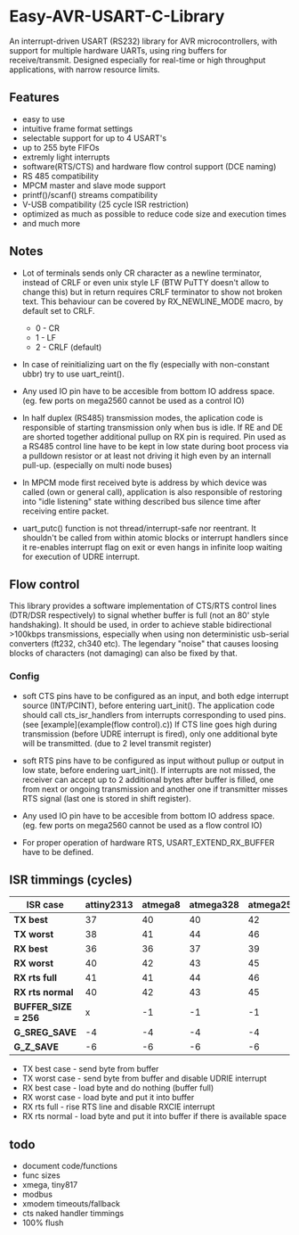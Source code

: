 # Easy-AVR-USART-C-Library
An interrupt-driven USART (RS232) library for AVR microcontrollers, with support for multiple hardware UARTs, using ring
buffers for receive/transmit. Designed especially for real-time or high throughput applications, with narrow resource limits.

## Features
- easy to use
- intuitive frame format settings
- selectable support for up to 4 USART's
- up to 255 byte FIFOs
- extremly light interrupts 
- software(RTS/CTS) and hardware flow control support (DCE naming)
- RS 485 compatibility
- MPCM master and slave mode support
- printf()/scanf() streams compatibility
- V-USB compatibility (25 cycle ISR restriction)
- optimized as much as possible to reduce code size and execution times
- and much more

## Notes
- Lot of terminals sends only CR character as a newline terminator, instead of CRLF or even unix style LF
(BTW PuTTY doesn't allow to change this) but in return requires CRLF terminator to show not broken text.
This behaviour can be covered by RX_NEWLINE_MODE macro, by default set to CRLF.

	- 0 - CR
	- 1 - LF
	- 2 - CRLF (default)

- In case of reinitializing uart on the fly (especially with non-constant ubbr) try to use uart_reint().

- Any used IO pin have to be accesible from bottom IO address space. (eg. few ports on mega2560 cannot be used as a control IO) 

- In half duplex (RS485) transmission modes, the aplication code is responsible of starting transmission only when bus is idle.
If RE and DE are shorted together additional pullup on RX pin is required.
Pin used as a RS485 control line have to be kept in low state during boot process via a pulldown resistor or at least not driving it high even by an internall pull-up. (especially on multi node buses)

- In MPCM mode first received byte is address by which device was called (own or general call), application is also responsible of restoring into "idle listening" state withing described bus silence time after receiving entire packet.

- uart_putc() function is not thread/interrupt-safe nor reentrant. It shouldn't be called from within atomic blocks or interrupt handlers since it re-enables interrupt flag on exit or even hangs in infinite loop waiting for execution of UDRE interrupt.

## Flow control

This library provides a software implementation of CTS/RTS control lines (DTR/DSR respectively) to signal whether buffer is full (not an 80' style handshaking).
It should be used, in order to achieve stable bidirectional >100kbps transmissions, especially when using non deterministic usb-serial converters (ft232, ch340 etc).
The legendary "noise" that causes loosing blocks of characters (not damaging) can also be fixed by that.

### Config
- soft CTS pins have to be configured as an input, and both edge interrupt source (INT/PCINT), before entering uart_init().
The application code should call cts_isr_handlers from interrupts corresponding to used pins. (see [example](example(flow control).c))
If CTS line goes high during transmission (before UDRE interrupt is fired), only one additional byte will be transmitted. (due to 2 level transmit register)

- soft RTS pins have to be configured as input without pullup or output in low state, before endering uart_init().
If interrupts are not missed, the receiver can accept up to 2 additional bytes after buffer is filled, one from next or ongoing transmission 
and another one if transmitter misses RTS signal (last one is stored in shift register).

- Any used IO pin have to be accesible from bottom IO address space. (eg. few ports on mega2560 cannot be used as a flow control IO) 

- For proper operation of hardware RTS, USART_EXTEND_RX_BUFFER have to be defined.

## ISR timmings (cycles)

| ISR case | attiny2313 | atmega8 | atmega328 | atmega2560 | lgt8f88A | 
| --- | --- | --- | --- | --- | --- |
| **TX best** | 37 | 40 | 40 | 42 | 30 |
| **TX worst** | 38 | 41 | 44 | 46 | 35 |
| **RX best** | 36 | 36 | 37 | 39 | 27 |
| **RX worst** | 40 | 42 | 43 | 45 | 32 |
| **RX rts full** | 41 | 41 | 44 | 46 | 32 |
| **RX rts normal** | 40 | 42 | 43 | 45 | 32 |
| **BUFFER_SIZE = 256** | x | -1 | -1 | -1 | -1 |
| **G_SREG_SAVE** | -4 | -4 | -4 | -4 | -2 |
| **G_Z_SAVE** | -6 | -6 | -6 | -6 | -2 |

- TX best case - send byte from buffer
- TX worst case - send byte from buffer and disable UDRIE interrupt
- RX best case - load byte and do nothing (buffer full)
- RX worst case - load byte and put it into buffer
- RX rts full - rise RTS line and disable RXCIE interrupt
- RX rts normal - load byte and put it into buffer if there is available space

## todo
- document code/functions
- func sizes
- xmega, tiny817
- modbus
- xmodem timeouts/fallback
- cts naked handler timmings
- 100% flush